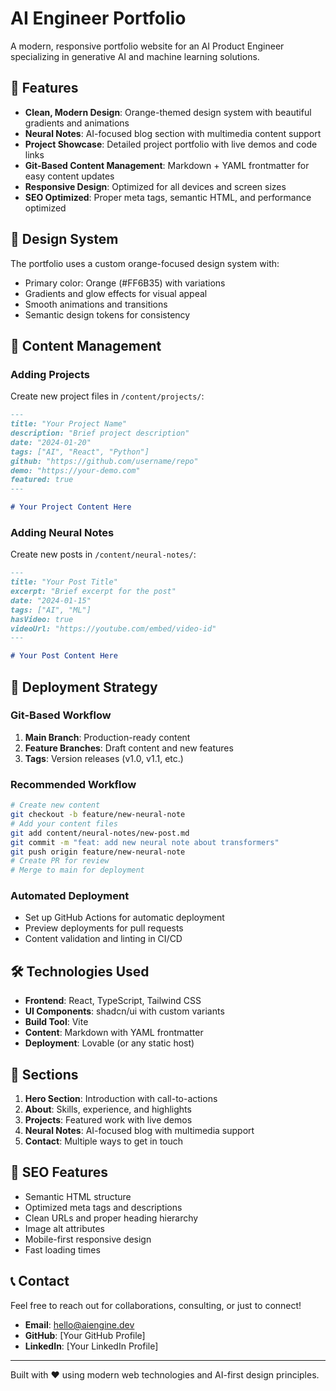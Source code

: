 # AI Engineer Portfolio

A modern, responsive portfolio website for an AI Product Engineer specializing in generative AI and machine learning solutions.

## 🚀 Features

- **Clean, Modern Design**: Orange-themed design system with beautiful gradients and animations
- **Neural Notes**: AI-focused blog section with multimedia content support
- **Project Showcase**: Detailed project portfolio with live demos and code links  
- **Git-Based Content Management**: Markdown + YAML frontmatter for easy content updates
- **Responsive Design**: Optimized for all devices and screen sizes
- **SEO Optimized**: Proper meta tags, semantic HTML, and performance optimized

## 🎨 Design System

The portfolio uses a custom orange-focused design system with:
- Primary color: Orange (#FF6B35) with variations
- Gradients and glow effects for visual appeal
- Smooth animations and transitions
- Semantic design tokens for consistency

## 📝 Content Management

### Adding Projects

Create new project files in `/content/projects/`:

```markdown
---
title: "Your Project Name"
description: "Brief project description"
date: "2024-01-20"
tags: ["AI", "React", "Python"]
github: "https://github.com/username/repo"
demo: "https://your-demo.com"
featured: true
---

# Your Project Content Here
```

### Adding Neural Notes

Create new posts in `/content/neural-notes/`:

```markdown
---
title: "Your Post Title"
excerpt: "Brief excerpt for the post"
date: "2024-01-15"
tags: ["AI", "ML"]
hasVideo: true
videoUrl: "https://youtube.com/embed/video-id"
---

# Your Post Content Here
```

## 🚀 Deployment Strategy

### Git-Based Workflow
1. **Main Branch**: Production-ready content
2. **Feature Branches**: Draft content and new features
3. **Tags**: Version releases (v1.0, v1.1, etc.)

### Recommended Workflow
```bash
# Create new content
git checkout -b feature/new-neural-note
# Add your content files
git add content/neural-notes/new-post.md
git commit -m "feat: add new neural note about transformers"
git push origin feature/new-neural-note
# Create PR for review
# Merge to main for deployment
```

### Automated Deployment
- Set up GitHub Actions for automatic deployment
- Preview deployments for pull requests
- Content validation and linting in CI/CD

## 🛠️ Technologies Used

- **Frontend**: React, TypeScript, Tailwind CSS
- **UI Components**: shadcn/ui with custom variants
- **Build Tool**: Vite
- **Content**: Markdown with YAML frontmatter
- **Deployment**: Lovable (or any static host)

## 📱 Sections

1. **Hero Section**: Introduction with call-to-actions
2. **About**: Skills, experience, and highlights  
3. **Projects**: Featured work with live demos
4. **Neural Notes**: AI-focused blog with multimedia support
5. **Contact**: Multiple ways to get in touch

## 🎯 SEO Features

- Semantic HTML structure
- Optimized meta tags and descriptions
- Clean URLs and proper heading hierarchy
- Image alt attributes
- Mobile-first responsive design
- Fast loading times

## 📞 Contact

Feel free to reach out for collaborations, consulting, or just to connect!

- **Email**: hello@aiengine.dev
- **GitHub**: [Your GitHub Profile]
- **LinkedIn**: [Your LinkedIn Profile]

---

Built with ❤️ using modern web technologies and AI-first design principles.